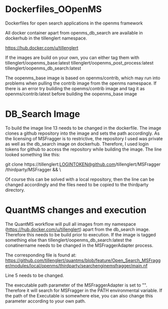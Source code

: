 # Dockerfiles_OOpenMS
Dockerfiles for open search applications in the openms framework

All docker container apart from openms_db_search are available in dockerhub in the tillenglert namespace.

https://hub.docker.com/u/tillenglert

If the images are build on your own, you can either tag them with
tillenglert/oopenms_base:latest
tillenglert/oopenms_post_process:latest
tillenglert/oopenms_db_search:latest

The oopenms_base image is based on openms/contrib, which may run into problems when pulling the contrib image from the openms namespace.
If there is an error try building the openms/contrib image and tag it as openms/contrib:latest before building the oopenms_base image

# DB_Search Image

To build the image line 13 needs to be changed in the dockerfile. The image clones a github repository into the image and sets the path accordingly.
As the licensing of MSFragger is to restrictive, the repository I used was private as well as the db_search image on dockerhub. Therefore, I used login tokens for github to access the repository while building the image.
The line looked something like this:

git clone https://tillenglert:LOGINTOKEN@github.com/tillenglert/MSFragger /thirdparty/MSFragger && \


Of course this can be solved with a local repository, then the line can be changed accordingly and the files need to be copied to the thirdparty directory.

# QuantMS changes and execution

The QuantMS workflow will pull all images from my namespace (https://hub.docker.com/u/tillenglert) apart from the db_search image.
Therefore this needs to be build prior to execution.
If the image is tagged something else than tillenglert/oopenms_db_search:latest the conatinername needs to be changed in the MSFraggerAdapter process.

The corresponding file is found at:
https://github.com/tillenglert/quantms/blob/feature/Open_Search_MSFragger/modules/local/openms/thirdparty/searchenginemsfragger/main.nf

Line 5 needs to be changed.

The executable path parameter of the MSFraggerAdapter is set to "". Therefore it will search for MSFragger in the PATH environmental variable.
If the path of the Executable is somewhere else, you can also change this parameter according to your own path. 